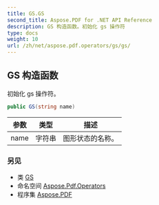 ```yaml
---
title: GS.GS
second_title: Aspose.PDF for .NET API Reference
description: GS 构造函数。初始化 gs 操作符
type: docs
weight: 10
url: /zh/net/aspose.pdf.operators/gs/gs/
---
```

## GS 构造函数

初始化 gs 操作符。

```csharp
public GS(string name)
```

| 参数 | 类型 | 描述 |
| --- | --- | --- |
| name | 字符串 | 图形状态的名称。 |

### 另见

* 类 [GS](../)
* 命名空间 [Aspose.Pdf.Operators](../../../aspose.pdf.operators/)
* 程序集 [Aspose.PDF](../../../)